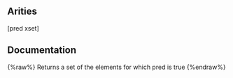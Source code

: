 ## Arities
[pred xset]

## Documentation
{%raw%}
Returns a set of the elements for which pred is true
{%endraw%}
